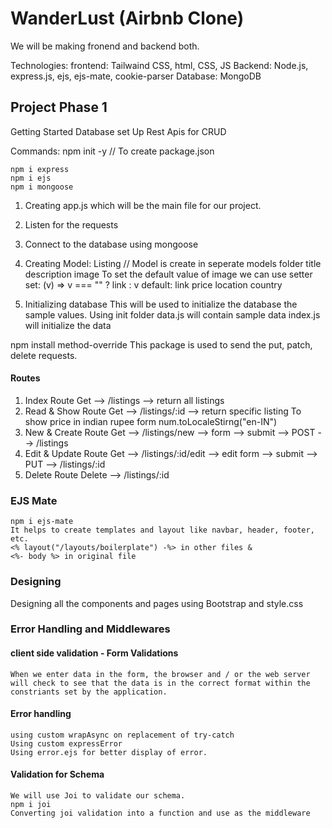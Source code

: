 # WanderLust (Airbnb Clone) 

We will be making fronend and backend both.

Technologies:
frontend: Tailwaind CSS, html, CSS, JS
Backend: Node.js, express.js, ejs, ejs-mate, cookie-parser
Database: MongoDB

## Project Phase 1

Getting Started
    Database set Up
    Rest Apis for CRUD

Commands:
    npm init -y
    // To create package.json

    npm i express
    npm i ejs
    npm i mongoose

1. Creating app.js which will be the main file for our project.
2. Listen for the requests
3. Connect to the database using mongoose
4. Creating Model: Listing
    // Model is create in seperate models folder
    title
    description
    image
        To set the default value of image we can use setter
        set: (v) => v === "" ? link : v
        default: link
    price
    location
    country

5. Initializing database
    This will be used to initialize the database the sample values.
    Using init folder 
        data.js will contain sample data
        index.js will initialize the data

npm install method-override
    This package is used to send the put, patch, delete requests.

#### Routes
1. Index Route
    Get --> /listings   --> return all listings
2. Read & Show Route
    Get --> /listings/:id --> return specific listing
    To show price in indian rupee form
        num.toLocaleStirng("en-IN")
3. New & Create Route
    Get --> /listings/new --> form --> submit --> POST --> /listings
4. Edit & Update Route
    Get --> /listings/:id/edit --> edit form --> submit --> PUT --> /listings/:id
5. Delete Route
    Delete --> /listings/:id

### EJS Mate
    npm i ejs-mate
    It helps to create templates and layout like navbar, header, footer, etc.
    <% layout("/layouts/boilerplate") -%> in other files &
    <%- body %> in original file

### Designing
Designing all the components and pages using Bootstrap and style.css

### Error Handling and Middlewares

#### client side validation - Form Validations
    When we enter data in the form, the browser and / or the web server will check to see that the data is in the correct format within the constriants set by the application.

#### Error handling
    using custom wrapAsync on replacement of try-catch
    Using custom expressError
    Using error.ejs for better display of error.

#### Validation for Schema
    We will use Joi to validate our schema.
    npm i joi
    Converting joi validation into a function and use as the middleware
